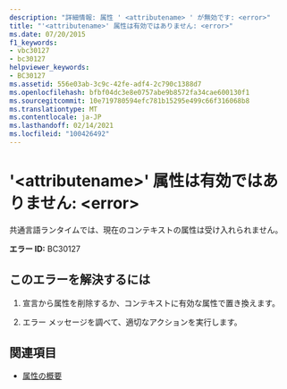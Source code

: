 ```yaml
---
description: "詳細情報: 属性 ' <attributename> ' が無効です: <error>"
title: "'<attributename>' 属性は有効ではありません: <error>"
ms.date: 07/20/2015
f1_keywords:
- vbc30127
- bc30127
helpviewer_keywords:
- BC30127
ms.assetid: 556e03ab-3c9c-42fe-adf4-2c790c1388d7
ms.openlocfilehash: bfbf04dc3e8e0757abe9b8572fa34cae600130f1
ms.sourcegitcommit: 10e719780594efc781b15295e499c66f316068b8
ms.translationtype: MT
ms.contentlocale: ja-JP
ms.lasthandoff: 02/14/2021
ms.locfileid: "100426492"
---
```

# <a name="attribute-attributename-is-not-valid-error"></a>'\<attributename>' 属性は有効ではありません: \<error>

共通言語ランタイムでは、現在のコンテキストの属性は受け入れられません。  
  
 **エラー ID:** BC30127  
  
## <a name="to-correct-this-error"></a>このエラーを解決するには  
  
1. 宣言から属性を削除するか、コンテキストに有効な属性で置き換えます。  
  
2. エラー メッセージを調べて、適切なアクションを実行します。  
  
## <a name="see-also"></a>関連項目

- [属性の概要](../programming-guide/concepts/attributes/index.md)
